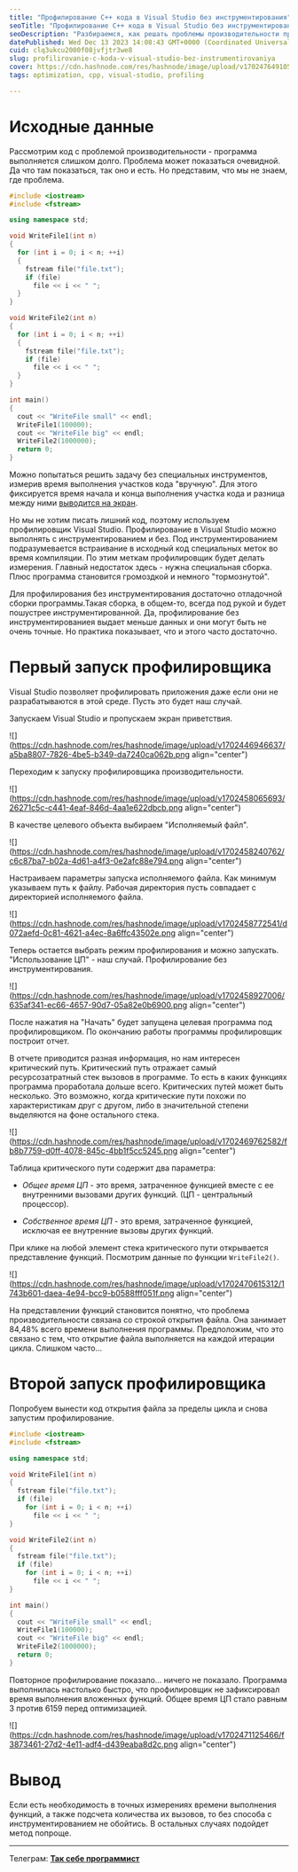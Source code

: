 ```yaml
---
title: "Профилирование C++ кода в Visual Studio без инструментирования"
seoTitle: "Профилирование C++ кода в Visual Studio без инструментирования"
seoDescription: "Разбираемся, как решать проблемы производительности программы с помощью профилировщика Visual Studio без инструментирования"
datePublished: Wed Dec 13 2023 14:08:43 GMT+0000 (Coordinated Universal Time)
cuid: clq3ukcu2000f08jvfjtr3we8
slug: profilirovanie-c-koda-v-visual-studio-bez-instrumentirovaniya
cover: https://cdn.hashnode.com/res/hashnode/image/upload/v1702476491051/92e08174-b05c-42f8-b50c-27466374b0d2.jpeg
tags: optimization, cpp, visual-studio, profiling

---
```


# Исходные данные

Рассмотрим код с проблемой производительности - программа выполняется слишком долго. Проблема может показаться очевидной. Да что там показаться, так оно и есть. Но представим, что мы не знаем, где проблема.

```cpp
#include <iostream>
#include <fstream>

using namespace std;

void WriteFile1(int n)
{
  for (int i = 0; i < n; ++i)
  {
    fstream file("file.txt");
    if (file)
      file << i << " ";
  }
}

void WriteFile2(int n)
{
  for (int i = 0; i < n; ++i)
  {
    fstream file("file.txt");
    if (file)
      file << i << " ";
  }
}

int main()
{
  cout << "WriteFile small" << endl;
  WriteFile1(100000);
  cout << "WriteFile big" << endl;
  WriteFile2(1000000);
  return 0;
}
```

Можно попытаться решить задачу без специальных инструментов, измерив время выполнения участков кода "вручную". Для этого фиксируется время начала и конца выполнения участка кода и разница между ними [выводится на экран](https://pro-prof.com/forums/topic/cplusplus-time-function).

Но мы не хотим писать лишний код, поэтому используем профилировщик Visual Studio. Профилирование в Visual Studio можно выполнять с инструментированием и без. Под инструментированием подразумевается встраивание в исходный код специальных меток во время компиляции. По этим меткам профилировщик будет делать измерения. Главный недостаток здесь - нужна специальная сборка. Плюс программа становится громоздкой и немного "тормознутой".

Для профилирования без инструментирования достаточно отладочной сборки программы.Такая сборка, в общем-то, всегда под рукой и будет пошустрее инструментированной. Да, профилирование без инструментированиея выдает меньше данных и они могут быть не очень точные. Но практика показывает, что и этого часто достаточно.

# Первый запуск профилировщика

Visual Studio позволяет профилировать приложения даже если они не разрабатываются в этой среде. Пусть это будет наш случай.

Запускаем Visual Studio и пропускаем экран приветствия.

![](https://cdn.hashnode.com/res/hashnode/image/upload/v1702446946637/a5ba8807-7826-4be5-b349-da7240ca062b.png align="center")

Переходим к запуску профилировщика производительности.

![](https://cdn.hashnode.com/res/hashnode/image/upload/v1702458065693/26271c5c-c441-4eaf-846d-4aa1e622dbcb.png align="center")

В качестве целевого объекта выбираем "Исполняемый файл".

![](https://cdn.hashnode.com/res/hashnode/image/upload/v1702458240762/c6c87ba7-b02a-4d61-a4f3-0e2afc88e794.png align="center")

Настраиваем параметры запуска исполняемого файла. Как минимум указываем путь к файлу. Рабочая директория пусть совпадает с директорией исполняемого файла.

![](https://cdn.hashnode.com/res/hashnode/image/upload/v1702458772541/d072aefd-0c81-4621-a4ec-8a6ffc43502e.png align="center")

Теперь остается выбрать режим профилирования и можно запускать. "Использование ЦП" - наш случай. Профилирование без инструментирования.

![](https://cdn.hashnode.com/res/hashnode/image/upload/v1702458927006/635af341-ec66-4657-90d7-05a82e0b6900.png align="center")

После нажатия на "Начать" будет запущена целевая программа под профилировщиком. По окончанию работы программы профилировщик построит отчет.

В отчете приводится разная информация, но нам интересен критический путь. Критический путь отражает самый ресурсозатратный стек вызовов в программе. То есть в каких функциях программа проработала дольше всего. Критических путей может быть несколько. Это возможно, когда критические пути похожи по характеристикам друг с другом, либо в значительной степени выделяются на фоне остального стека.

![](https://cdn.hashnode.com/res/hashnode/image/upload/v1702469762582/fb8b7759-d0ff-4078-845c-4bb1f5cc5245.png align="center")

Таблица критического пути содержит два параметра:

* *Общее время ЦП* - это время, затраченное функцией вместе с ее внутренними вызовами других функций. (ЦП - центральный процессор).
    
* *Собственное время ЦП* - это время, затраченное функцией, исключая ее внутренние вызовы других функций.
    

При клике на любой элемент стека критического пути открывается представление функций. Посмотрим данные по функции `WriteFile2()`.

![](https://cdn.hashnode.com/res/hashnode/image/upload/v1702470615312/1743b601-daea-4e94-bcc9-b0588fff051f.png align="center")

На представлении функций становится понятно, что проблема производительности связана со строкой открытия файла. Она занимает 84,48% всего времени выполнения программы. Предположим, что это связано с тем, что открытие файла выполняется на каждой итерации цикла. Слишком часто...

# Второй запуск профилировщика

Попробуем вынести код открытия файла за пределы цикла и снова запустим профилирование.

```cpp
#include <iostream>
#include <fstream>

using namespace std;

void WriteFile1(int n)
{
  fstream file("file.txt");
  if (file)
    for (int i = 0; i < n; ++i)
      file << i << " ";
}

void WriteFile2(int n)
{
  fstream file("file.txt");
  if (file)
    for (int i = 0; i < n; ++i)
      file << i << " ";
}

int main()
{
  cout << "WriteFile small" << endl;
  WriteFile1(100000);
  cout << "WriteFile big" << endl;
  WriteFile2(1000000);
  return 0;
}
```

Повторное профилирование показало... ничего не показало. Программа выполнилась настолько быстро, что профилировщик не зафиксировал время выполнения вложенных функций. Общее время ЦП стало равным 3 против 6159 перед оптимизацией.

![](https://cdn.hashnode.com/res/hashnode/image/upload/v1702471125466/f3873461-27d2-4e11-adf4-d439eaba8d2c.png align="center")

# Вывод

Если есть необходимость в точных измерениях времени выполнения функций, а также подсчета количества их вызовов, то без способа с инструментированием не обойтись. В остальных случаях подойдет метод попроще.

---

Телеграм: [**Так себе программист**](https://t.me/mediocre_developer)